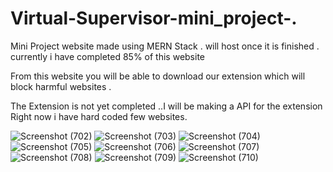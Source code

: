 # Virtual-Supervisor-mini_project-.

Mini Project website made using MERN Stack .
will host once it is finished .
currently i have completed 85% of this website 

From this website you will be able to download our extension which will block harmful websites .

The Extension is not yet completed ..I will be making a API for the extension 
Right now i have hard coded few websites.


![Screenshot (702)](https://user-images.githubusercontent.com/112816730/223182748-52806098-c83a-49fa-bcaf-fcc769243f1b.png)
![Screenshot (703)](https://user-images.githubusercontent.com/112816730/223182767-a437db9f-b751-4cc3-ad0f-930b7f6c4c2a.png)
![Screenshot (704)](https://user-images.githubusercontent.com/112816730/223182776-93445a3d-4e9b-4387-911d-f9bbd5e5b9ba.png)
![Screenshot (705)](https://user-images.githubusercontent.com/112816730/223183484-92a15218-504d-4349-9b82-473ac13a7abf.png)
![Screenshot (706)](htps://user-images.githubusercontent.com/112816730/223182782-ddbfa491-9d8f-4ceb-a23e-23f9b8b387a9.png)
![Screenshot (707)](https://user-images.githubusercontent.com/112816730/223182789-f6d211ca-f2de-4084-a222-4846fa0dec1a.png)
![Screenshot (708)](https://user-images.githubusercontent.com/112816730/223182799-a1412359-7d5e-4319-a1dd-d8293186590c.png)
![Screenshot (709)](https://user-images.githubusercontent.com/112816730/223182811-6de004be-ab7f-4c1c-9e77-3a8accef29cb.png)
![Screenshot (710)](https://user-images.githubusercontent.com/112816730/223183420-af7724f9-e98e-46cb-92c1-7170ce5eeb87.png)

